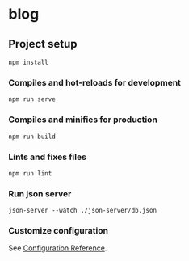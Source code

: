 # blog

## Project setup
```
npm install
```

### Compiles and hot-reloads for development
```
npm run serve
```

### Compiles and minifies for production
```
npm run build
```

### Lints and fixes files
```
npm run lint
```

### Run json server
```
json-server --watch ./json-server/db.json
```

### Customize configuration
See [Configuration Reference](https://cli.vuejs.org/config/).
